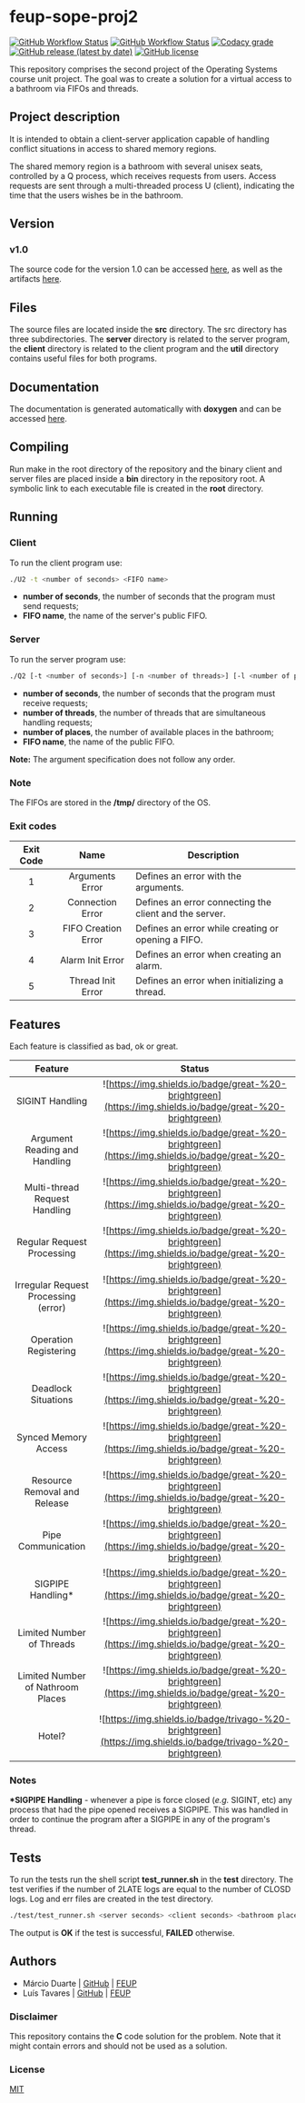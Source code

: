 # feup-sope-proj2

[![GitHub Workflow Status](https://img.shields.io/github/workflow/status/ctrlmarcio/feup-sope-proj2/C%20CI%20Build?logo=github)](https://github.com/ctrlMarcio/feup-sope-proj2/actions?query=workflow%3A%22C+CI+Build%22)
[![GitHub Workflow Status](https://img.shields.io/github/workflow/status/ctrlmarcio/feup-sope-proj2/C%20CI%20Documentation?label=documentation&logo=github)](https://github.com/ctrlMarcio/feup-sope-proj2/actions?query=workflow%3A%22C+CI+Documentation%22)
[![Codacy grade](https://img.shields.io/codacy/grade/f8bebb649ff54000894035a9db01d11d?logo=codacy)](https://app.codacy.com/manual/ctrlMarcio/feup-sope-proj2)
[![GitHub release (latest by date)](https://img.shields.io/github/v/release/ctrlmarcio/feup-sope-proj2?logo=github)](https://github.com/ctrlMarcio/feup-sope-proj2/actions?query=workflow%3A%22C+CI+Release%22)
[![GitHub license](https://img.shields.io/github/license/ctrlMarcio/feup-sope-proj2?color=blue)](https://github.com/ctrlMarcio/feup-sope-proj2/blob/master/LICENSE)

This repository comprises the second project of the Operating Systems course unit project. The goal was to create a solution for a virtual access to a bathroom via FIFOs and threads.

## Project description

It is intended to obtain a client-server application capable of handling conflict situations in access to shared memory regions.

The shared memory region is a bathroom with several unisex seats,
controlled by a Q process, which receives requests from users. Access requests are sent through a multi-threaded process U (client), indicating the time that the users wishes be in the bathroom.

## Version

### v1.0

The source code for the version 1.0 can be accessed [here](https://github.com/ctrlMarcio/feup-sope-proj2/tree/228a697e44ca587cf574e641789464c889ef0ec2), as well as the artifacts [here](https://github.com/ctrlMarcio/feup-sope-proj2/releases/tag/v1.0).

## Files

The source files are located inside the **src** directory. The src directory has three subdirectories. The **server** directory is related to the server program, the **client** directory is related to the client program and the **util** directory contains useful files for both programs.

## Documentation

The documentation is generated automatically with **doxygen** and can be accessed [here](https://ctrlmarcio.github.io/feup-sope-proj2/).

## Compiling

Run make in the root directory of the repository and the binary client and server files are placed inside a **bin** directory in the repository root. A symbolic link to each executable file is created in the **root** directory.

## Running

### Client

To run the client program use:

```bash
./U2 -t <number of seconds> <FIFO name>
```

-   **number of seconds**, the number of seconds that the program must send requests;
-   **FIFO name**, the name of the server's public FIFO.

### Server

To run the server program use:

```bash
./Q2 [-t <number of seconds>] [-n <number of threads>] [-l <number of places>] <FIFO name>
```

-   **number of seconds**, the number of seconds that the program must receive requests;
-   **number of threads**, the number of threads that are simultaneous handling requests;
-   **number of places**, the number of available places in the bathroom;
-   **FIFO name**, the name of the public FIFO.

**Note:** The argument specification does not follow any order.

### Note

The FIFOs are stored in the **/tmp/** directory of the OS.

### Exit codes

| Exit Code |         Name        | Description                                            |
| :-------: | :-----------------: | ------------------------------------------------------ |
|     1     |   Arguments Error   | Defines an error with the arguments.                   |
|     2     |   Connection Error  | Defines an error connecting the client and the server. |
|     3     | FIFO Creation Error | Defines an error while creating or opening a FIFO.     |
|     4     |   Alarm Init Error  | Defines an error when creating an alarm.               |
|     5     |  Thread Init Error  | Defines an error when initializing a thread.           |

## Features

Each feature is classified as bad, ok or great.

|                Feature               |                                                     Status                                                    |
| :----------------------------------: | :-----------------------------------------------------------------------------------------------------------: |
|            SIGINT Handling           |   ![https://img.shields.io/badge/great-%20-brightgreen](https://img.shields.io/badge/great-%20-brightgreen)   |
|     Argument Reading and Handling    |   ![https://img.shields.io/badge/great-%20-brightgreen](https://img.shields.io/badge/great-%20-brightgreen)   |
|     Multi-thread Request Handling    |   ![https://img.shields.io/badge/great-%20-brightgreen](https://img.shields.io/badge/great-%20-brightgreen)   |
|      Regular Request Processing      |   ![https://img.shields.io/badge/great-%20-brightgreen](https://img.shields.io/badge/great-%20-brightgreen)   |
| Irregular Request Processing (error) |   ![https://img.shields.io/badge/great-%20-brightgreen](https://img.shields.io/badge/great-%20-brightgreen)   |
|         Operation Registering        |   ![https://img.shields.io/badge/great-%20-brightgreen](https://img.shields.io/badge/great-%20-brightgreen)   |
|          Deadlock Situations         |   ![https://img.shields.io/badge/great-%20-brightgreen](https://img.shields.io/badge/great-%20-brightgreen)   |
|         Synced Memory Access         |   ![https://img.shields.io/badge/great-%20-brightgreen](https://img.shields.io/badge/great-%20-brightgreen)   |
|     Resource Removal and Release     |   ![https://img.shields.io/badge/great-%20-brightgreen](https://img.shields.io/badge/great-%20-brightgreen)   |
|          Pipe Communication          |   ![https://img.shields.io/badge/great-%20-brightgreen](https://img.shields.io/badge/great-%20-brightgreen)   |
|          SIGPIPE Handling\*          |   ![https://img.shields.io/badge/great-%20-brightgreen](https://img.shields.io/badge/great-%20-brightgreen)   |
|       Limited Number of Threads      |   ![https://img.shields.io/badge/great-%20-brightgreen](https://img.shields.io/badge/great-%20-brightgreen)   |
|   Limited Number of Nathroom Places  |   ![https://img.shields.io/badge/great-%20-brightgreen](https://img.shields.io/badge/great-%20-brightgreen)   |
|                Hotel?                | ![https://img.shields.io/badge/trivago-%20-brightgreen](https://img.shields.io/badge/trivago-%20-brightgreen) |

### Notes

**\*SIGPIPE Handling** - whenever a pipe is force closed (_e.g._ SIGINT, etc) any process that had the pipe opened receives a SIGPIPE. This was handled in order to continue the program after a SIGPIPE in any of the program's thread.

## Tests

To run the tests run the shell script **test_runner.sh** in the **test** directory. The test verifies if the number of 2LATE logs are equal to the number of CLOSD logs. Log and err files are created in the test directory.

```bash
./test/test_runner.sh <server seconds> <client seconds> <bathroom places> <thread number> <FIFO name>
```

The output is **OK** if the test is successful, **FAILED** otherwise.

## Authors

-   Márcio Duarte | [GitHub](https://github.com/ctrlMarcio) \| [FEUP](https://sigarra.up.pt/feup/pt/fest_geral.cursos_list?pv_num_unico=201909936)
-   Luís Tavares | [GitHub](https://github.com/luist18) \| [FEUP](https://sigarra.up.pt/feup/pt/fest_geral.cursos_list?pv_num_unico=201809679)

### Disclaimer

This repository contains the **C** code solution for the problem. Note that it might contain errors and should not be used as a solution.

### License

[MIT](https://opensource.org/licenses/MIT)
